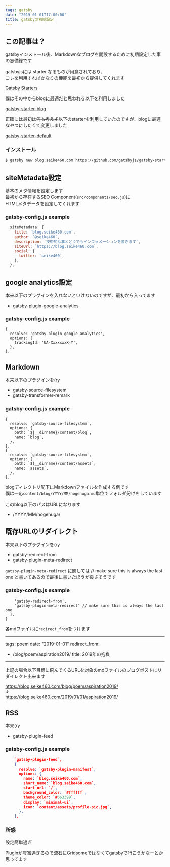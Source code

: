 ```yaml
---
tags: gatsby
date: "2019-01-01T17:00:00"
title: gatsbyの初期設定
---
```


## この記事は？

gatsbyインストール後、Markdownなブログを開設するために初期設定した事の忘備録です  

gatsbyjsには starter なるものが用意されており、  
コレを利用すればかなりの機能を最初から提供してくれます

[Gatsby Starters](https://www.gatsbyjs.org/starters)

僕はその中からblogに最適だと思われる以下を利用しました

[gatsby-starter-blog](https://www.gatsbyjs.org/starters/gatsbyjs/gatsby-starter-blog/)

正確には最初は~~何も考えず~~以下のstarterを利用していたのですが、blogに最適なやつにしたくて変更しました

[gatsby-starter-default](https://www.gatsbyjs.org/starters/gatsbyjs/gatsby-starter-default/)

### インストール

```bash
$ gatsby new blog.seike460.com https://github.com/gatsbyjs/gatsby-starter-blog
```

## siteMetadata設定

基本のメタ情報を設定します  
最初から存在するSEO Component(`src/components/seo.js`)に  
HTMLメタデータを設定してくれます

### gatsby-config.js example

```js
  siteMetadata: {
    title: `blog.seike460.com`,
    author: `@seike460`,
    description: `技術的な事とどうでもインフォメーションを書きます`,
    siteUrl: `https://blog.seike460.com`,
    social: {
      twitter: `seike460`,
    },
  },
```

## google analytics設定

本来以下のプラグインを入れないといけないのですが、最初から入ってます

- gatsby-plugin-google-analytics

### gatsby-config.js example

```
{
  resolve: 'gatsby-plugin-google-analytics',
  options: {
    trackingId: 'UA-XxxxxxxX-Y',
  },
},
```

## Markdown

本来以下のプラグインを(ry

- gatsby-source-filesystem
- gatsby-transformer-remark

### gatsby-config.js example

```
{
  resolve: `gatsby-source-filesystem`,
  options: {
    path: `${__dirname}/content/blog`,
    name: `blog`,
  },
},
{
  resolve: `gatsby-source-filesystem`,
  options: {
    path: `${__dirname}/content/assets`,
    name: `assets`,
  },
},
```

blogディレクトリ配下にMarkdownファイルを作成する例です  
僕は一応`content/blog/YYYY/MM/hogehuga.md`単位でフォルダ分けをしています

このblog以下のパスはURLになります

- /YYYY/MM/hogehuga/

## 既存URLのリダイレクト

本来以下のプラグインを(ry

- gatsby-redirect-from
- gatsby-plugin-meta-redirect

`gatsby-plugin-meta-redirect` に関しては
// make sure this is always the last one
と書いてあるので最後に書いたほうが良さそうです

### gatsby-config.js example

```
    'gatsby-redirect-from',
    'gatsby-plugin-meta-redirect' // make sure this is always the last one
  ],
}
```

各mdファイルに`redirect_from`をつけます

---
tags: poem
date: "2019-01-01"
redirect_from:
  - /blog/poem/aspiration2019/
title: 2019年の抱負
---

上記の場合以下目標に飛んでくるURLを対象のmdファイルのブログポストにリダイレクト出来ます  

https://blog.seike460.com/blog/poem/aspiration2019/  
↓  
https://blog.seike460.com/2019/01/01/aspiration2019/  

## RSS

本来(ry

- gatsby-plugin-feed

### gatsby-config.js example

```json
    `gatsby-plugin-feed`,
    {
      resolve: `gatsby-plugin-manifest`,
      options: {
        name: `blog.seike460.com`,
        short_name: `blog.seike460.com`,
        start_url: `/`,
        background_color: `#ffffff`,
        theme_color: `#663399`,
        display: `minimal-ui`,
        icon: `content/assets/profile-pic.jpg`,
      },
    },
```

### 所感

設定簡単過ぎ

Pluginが豊富過ぎるので流石にGridsomeではなくてgatsbyで行こうかなーとか思ってます
